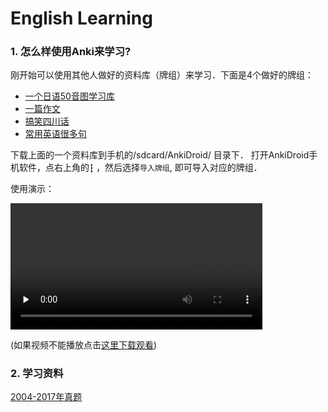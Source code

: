 # English Learning

### 1. 怎么样使用Anki来学习?

刚开始可以使用其他人做好的资料库（牌组）来学习．下面是4个做好的牌组：

- [一个日语50音图学习库](http://p7kw4862s.bkt.clouddn.com/01_japanese.apkg)
- [一篇作文](http://p7kw4862s.bkt.clouddn.com/02_apologize.apkg)
- [搞笑四川话](http://p7kw4862s.bkt.clouddn.com/03_%E6%8E%A8%E8%8D%90%E4%BF%A1.apkg)
- [常用英语很多句](http://p7kw4862s.bkt.clouddn.com/04_English_8K.apkg)

下载上面的一个资料库到手机的/sdcard/AnkiDroid/ 目录下．
打开AnkiDroid手机软件，点右上角的`┇` ，然后选择`导入牌组`, 即可导入对应的牌组．

使用演示：

<video id="video" controls="" preload="none" width="80%">
	<source id="mp4" src="http://p7kw4862s.bkt.clouddn.com/How_to_use_ankiDroid.mp4">
</video>

(如果视频不能播放点击[这里下载观看](http://p7kw4862s.bkt.clouddn.com/How_to_use_ankiDroid.mp4))

### 2. 学习资料

[2004-2017年真题](http://p7kw4862s.bkt.clouddn.com/%EF%BC%88%E5%9B%9B%E5%B7%9D%E5%8D%B7%EF%BC%892004-2017%E9%AB%98%E8%80%83%E8%8B%B1%E8%AF%AD%E7%9C%9F%E9%A2%9814%E5%B9%B4%E5%90%88%E9%9B%86%EF%BC%8814%E4%BB%BD%EF%BC%89.zip)

